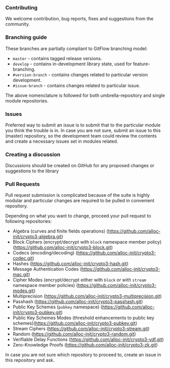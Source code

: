 ### Contributing


We welcome contribution, bug reports, fixes and suggestions from the community.

### Branching guide

These branches are partially compliant to GitFlow branching model:
* `master` - contains tagged release versions.
* `develop` - contains in-development library state, used for feature-branching.
* `#version-branch` - contains changes related to particular version development.
* `#issue-branch` - contains changes related to particular issue.

The above nomenclature is followed for both umbrella-repository and single module repositories.

### Issues

Preferred way to submit an issue is to submit that to the particular module you
think the trouble is in. In case you are not sure, submit an issue to this (master)
repository, so the development team could review the contents and create a necessary
issues set in modules related.

### Creating a discussion
Discussions should be created on GitHub for any proposed changes or suggestions to the library 


### Pull Requests

Pull request submission is complicated because of the suite is highly modular and particular changes are required to be pulled in convenient repository.

Depending on what you want to change, proceed your pull request to following repositories:

* Algebra (curves and finite fields operations) (https://github.com/alloc-init/crypto3-algebra.git)
* Block Ciphers (encrypt/decrypt with ```block``` namespace member policy) (https://github.com/alloc-init/crypto3-block.git)
* Codecs (encoding/decoding) (https://github.com/alloc-init/crypto3-codec.git)
* Hashes (https://github.com/alloc-init/crypto3-hash.git)
* Message Authentication Codes (https://github.com/alloc-init/crypto3-mac.git)
* Cipher Modes (encrypt/decrypt either with ```block``` or with ```stream``` namespace member policies) (https://github.com/alloc-init/crypto3-modes.git)
* Multiprecision (https://github.com/alloc-init/crypto3-multiprecision.git)
* Passhash (https://github.com/alloc-init/crypto3-passhash.git)
* Public Key Schemes (`pubkey` namespace) (https://github.com/alloc-init/crypto3-pubkey.git)
* Public Key Schemes Modes (threshold enhancements to public key schemes)(https://github.com/alloc-init/crypto3-pubkey.git)
* Stream Ciphers (https://github.com/alloc-init/crypto3-stream.git)
* Random (https://github.com/alloc-init/crypto3-random.git)
* Verifiable Delay Functions (https://github.com/alloc-init/crypto3-vdf.git)
* Zero-Knowledge Proofs (https://github.com/alloc-init/crypto3-zk.git)

In case you are not sure which repository to proceed to, create an issue in this repository and ask.
